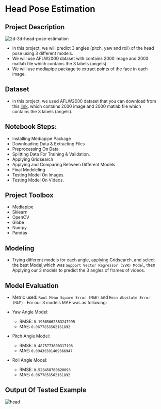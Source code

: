 # Head Pose Estimation


## Project Description

![2d-3d-head-pose-estimation](https://user-images.githubusercontent.com/49573699/191772281-32883606-2c1c-4f8e-bc9b-a56a7465cde5.jpg)

- In this project, we will predict 3 angles (pitch, yaw and roll) of the head pose using 3 different models.
- We will use AFLW2000 dataset with contains 2000 image and 2000 matlab file which contains the 3 labels (angels).
- We will use mediapipe package to extract points of the face in each image.

## Dataset
- In this project, we used AFLW2000 dataset that you can download from this [link](http://www.cbsr.ia.ac.cn/users/xiangyuzhu/projects/3DDFA/Database/AFLW2000-3D.zip). which contains 2000 image and 2000 matlab file which contains the 3 labels (angels).

## Notebook Steps:
- Installing Mediapipe Package
- Downloading Data & Extracting Files
- Preprocessing On Data
- Splitting Data For Training & Validation.
- Applying Gridsearch
- Applying and Comparing Between Different Models
- Final Modeleling.
- Testing Model On Images.
- Testing Model On Videos.

## Project Toolbox
- Mediapipe
- Sklearn
- OpenCV
- Globe
- Numpy
- Pandas

## Modeling
- Trying different models for each angle, applying Gridsearch, and select the best Model,which was `Support Vector Regressor (SVR) Model`, then Applying our 3 models to predict the 3 angles of frames of videos.

## Model Evaluation
- Metric used: `Root Mean Square Error (MAE)` and `Mean Aboslute Error (MAE)` .
For our 3 models MAE was as following:
- Yaw Angle Model:
  - RMSE: `0.19865662883247995`
  - MAE: `0.0677858562161892`

- Pitch Angle Model:
  - RMSE: `0.4875773800317196`
  - MAE: `0.09436501409366947`
  
- Roll Angle Model:
  - RMSE: `0.528458780620693`
  - MAE: `0.0677858562161892`

## Output Of Tested Example
![head](test_video.gif)



